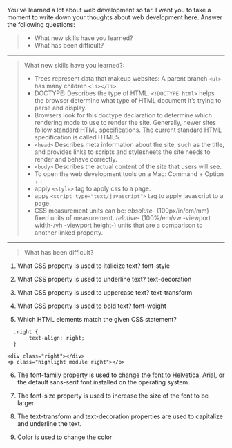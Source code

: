 You've learned a lot about web development so far. I want you to take a moment to write down your thoughts about web development here. Answer the following questions:
>- What new skills have you learned?
>- What has been difficult?

---

> What new skills have you learned?: 
>* Trees represent data that makeup websites: A parent branch `<ul>` has many children `<li></li>`.
>* DOCTYPE: Describes the type of HTML. `<!DOCTYPE html>` helps the browser determine what type of HTML document it’s trying to parse and display.
>* Browsers look for this doctype declaration to determine which rendering mode to use to render the site. Generally, newer sites follow standard HTML specifications. The current standard HTML specification is called HTML5.
>* `<head>` Describes meta information about the site, such as the title, and provides links to scripts and stylesheets the site needs to render and behave correctly.
>* `<body>` Describes the actual content of the site that users will see.
>* To open the web development tools on a Mac: Command + Option + i
>* apply `<style>` tag to apply css to a page.
>* appy `<script type="text/javascript">` tag to apply javascript to a page.
>* CSS measurement units can be: _absolute-_ (100px/in/cm/mm) fixed units of measurement. _relative-_ (100%/em/vw -viewport width-/vh -viewport height-) units that are a comparison to another linked property.

---

> What has been difficult?

  1. What CSS property is used to italicize text? font-style
  2. What CSS property is used to underline text? text-decoration
  3. What CSS property is used to uppercase text? text-transform
  4. What CSS property is used to bold text? font-weight

  5. Which HTML elements match the given CSS statement?
```
  .right {
       text-align: right;
  }

<div class="right"></div>
<p class="highlight module right"></p>
```

6. The font-family property is used to change the font to Helvetica, Arial, or the default sans-serif font installed on the operating system.

7. The font-size property is used to increase the size of the font to be larger 

8. The text-transform and text-decoration properties are used to capitalize and underline the text.

9. Color is used to change the color





